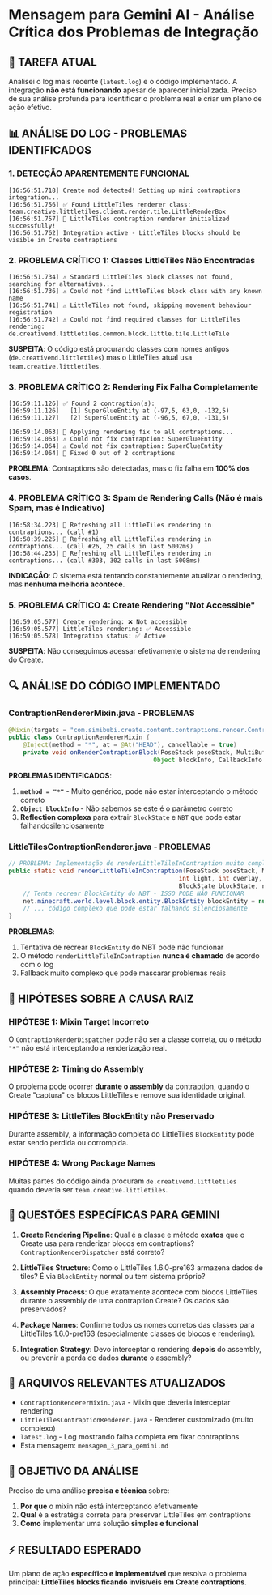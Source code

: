 # Mensagem para Gemini AI - Análise Crítica dos Problemas de Integração

## 🎯 TAREFA ATUAL
Analisei o log mais recente (`latest.log`) e o código implementado. A integração **não está funcionando** apesar de aparecer inicializada. Preciso de sua análise profunda para identificar o problema real e criar um plano de ação efetivo.

## 📊 ANÁLISE DO LOG - PROBLEMAS IDENTIFICADOS

### 1. DETECÇÃO APARENTEMENTE FUNCIONAL
```log
[16:56:51.718] Create mod detected! Setting up mini contraptions integration...
[16:56:51.756] ✅ Found LittleTiles renderer class: team.creative.littletiles.client.render.tile.LittleRenderBox
[16:56:51.757] 🎉 LittleTiles contraption renderer initialized successfully!
[16:56:51.762] Integration active - LittleTiles blocks should be visible in Create contraptions
```

### 2. **PROBLEMA CRÍTICO 1**: Classes LittleTiles Não Encontradas
```log
[16:56:51.734] ⚠️ Standard LittleTiles block classes not found, searching for alternatives...
[16:56:51.736] ⚠️ Could not find LittleTiles block class with any known name
[16:56:51.741] ⚠️ LittleTiles not found, skipping movement behaviour registration
[16:56:51.742] ⚠️ Could not find required classes for LittleTiles rendering: de.creativemd.littletiles.common.block.little.tile.LittleTile
```

**SUSPEITA**: O código está procurando classes com nomes antigos (`de.creativemd.littletiles`) mas o LittleTiles atual usa `team.creative.littletiles`.

### 3. **PROBLEMA CRÍTICO 2**: Rendering Fix Falha Completamente
```log
[16:59:11.126] ✅ Found 2 contraption(s):
[16:59:11.126]   [1] SuperGlueEntity at (-97,5, 63,0, -132,5)
[16:59:11.127]   [2] SuperGlueEntity at (-96,5, 67,0, -131,5)

[16:59:14.063] 🔧 Applying rendering fix to all contraptions...
[16:59:14.063] ⚠️ Could not fix contraption: SuperGlueEntity
[16:59:14.064] ⚠️ Could not fix contraption: SuperGlueEntity
[16:59:14.064] 🎉 Fixed 0 out of 2 contraptions
```

**PROBLEMA**: Contraptions são detectadas, mas o fix falha em **100% dos casos**.

### 4. **PROBLEMA CRÍTICO 3**: Spam de Rendering Calls (Não é mais Spam, mas é Indicativo)
```log
[16:58:34.223] 🔄 Refreshing all LittleTiles rendering in contraptions... (call #1)
[16:58:39.225] 🔄 Refreshing all LittleTiles rendering in contraptions... (call #26, 25 calls in last 5002ms)
[16:58:44.233] 🔄 Refreshing all LittleTiles rendering in contraptions... (call #303, 302 calls in last 5008ms)
```

**INDICAÇÃO**: O sistema está tentando constantemente atualizar o rendering, mas **nenhuma melhoria acontece**.

### 5. **PROBLEMA CRÍTICO 4**: Create Rendering "Not Accessible"
```log
[16:59:05.577] Create rendering: ❌ Not accessible
[16:59:05.577] LittleTiles rendering: ✅ Accessible
[16:59:05.578] Integration status: ✅ Active
```

**SUSPEITA**: Não conseguimos acessar efetivamente o sistema de rendering do Create.

## 🔍 ANÁLISE DO CÓDIGO IMPLEMENTADO

### ContraptionRendererMixin.java - PROBLEMAS
```java
@Mixin(targets = "com.simibubi.create.content.contraptions.render.ContraptionRenderDispatcher")
public class ContraptionRendererMixin {
    @Inject(method = "*", at = @At("HEAD"), cancellable = true)
    private void onRenderContraptionBlock(PoseStack poseStack, MultiBufferSource bufferSource, 
                                        Object blockInfo, CallbackInfo ci) {
```

**PROBLEMAS IDENTIFICADOS**:
1. **`method = "*"`** - Muito genérico, pode não estar interceptando o método correto
2. **`Object blockInfo`** - Não sabemos se este é o parâmetro correto
3. **Reflection complexa** para extrair `BlockState` e `NBT` que pode estar falhandosilenciosamente

### LittleTilesContraptionRenderer.java - PROBLEMAS
```java
// PROBLEMA: Implementação de renderLittleTileInContraption muito complexa
public static void renderLittleTileInContraption(PoseStack poseStack, MultiBufferSource bufferSource, 
                                               int light, int overlay, 
                                               BlockState blockState, net.minecraft.nbt.CompoundTag tileNbt) {
    // Tenta recrear BlockEntity do NBT - ISSO PODE NÃO FUNCIONAR
    net.minecraft.world.level.block.entity.BlockEntity blockEntity = null;
    // ... código complexo que pode estar falhando silenciosamente
}
```

**PROBLEMAS**:
1. Tentativa de recrear `BlockEntity` do NBT pode não funcionar
2. O método `renderLittleTileInContraption` **nunca é chamado** de acordo com o log
3. Fallback muito complexo que pode mascarar problemas reais

## 🚨 HIPÓTESES SOBRE A CAUSA RAIZ

### HIPÓTESE 1: Mixin Target Incorreto
O `ContraptionRenderDispatcher` pode não ser a classe correta, ou o método `"*"` não está interceptando a renderização real.

### HIPÓTESE 2: Timing do Assembly
O problema pode ocorrer **durante o assembly** da contraption, quando o Create "captura" os blocos LittleTiles e remove sua identidade original.

### HIPÓTESE 3: LittleTiles BlockEntity não Preservado
Durante assembly, a informação completa do LittleTiles `BlockEntity` pode estar sendo perdida ou corrompida.

### HIPÓTESE 4: Wrong Package Names
Muitas partes do código ainda procuram `de.creativemd.littletiles` quando deveria ser `team.creative.littletiles`.

## 🎯 QUESTÕES ESPECÍFICAS PARA GEMINI

1. **Create Rendering Pipeline**: Qual é a classe e método **exatos** que o Create usa para renderizar blocos em contraptions? `ContraptionRenderDispatcher` está correto?

2. **LittleTiles Structure**: Como o LittleTiles 1.6.0-pre163 armazena dados de tiles? É via `BlockEntity` normal ou tem sistema próprio?

3. **Assembly Process**: O que exatamente acontece com blocos LittleTiles durante o assembly de uma contraption Create? Os dados são preservados?

4. **Package Names**: Confirme todos os nomes corretos das classes para LittleTiles 1.6.0-pre163 (especialmente classes de blocos e rendering).

5. **Integration Strategy**: Devo interceptar o rendering **depois** do assembly, ou prevenir a perda de dados **durante** o assembly?

## 📁 ARQUIVOS RELEVANTES ATUALIZADOS

- `ContraptionRendererMixin.java` - Mixin que deveria interceptar rendering
- `LittleTilesContraptionRenderer.java` - Renderer customizado (muito complexo)
- `latest.log` - Log mostrando falha completa em fixar contraptions
- Esta mensagem: `mensagem_3_para_gemini.md`

## 🎪 OBJETIVO DA ANÁLISE

Preciso de uma análise **precisa e técnica** sobre:
1. **Por que** o mixin não está interceptando efetivamente
2. **Qual** é a estratégia correta para preservar LittleTiles em contraptions
3. **Como** implementar uma solução **simples e funcional** 

## ⚡ RESULTADO ESPERADO

Um plano de ação **específico e implementável** que resolva o problema principal: **LittleTiles blocks ficando invisíveis em Create contraptions**.
